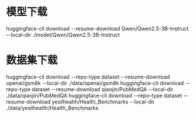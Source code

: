 # 模型下载
huggingface-cli download --resume-download Qwen/Qwen2.5-3B-Instruct --local-dir ./model/Qwen/Qwen2.5-3B-Instruct

# 数据集下载
huggingface-cli download --repo-type dataset --resume-download openai/gsm8k --local-dir ./data/openai/gsm8k
huggingface-cli download --repo-type dataset --resume-download qiaojin/PubMedQA --local-dir ./data/qiaojin/PubMedQA
huggingface-cli download --repo-type dataset --resume-download yesilhealth/Health_Benchmarks --local-dir ./data/yesilhealth/Health_Benchmarks


